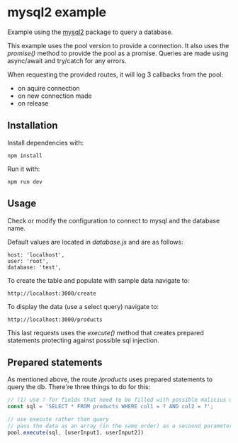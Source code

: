 # mysql2 example

Example using the [mysql2](https://www.npmjs.com/package/mysql2) package to query a database. 

This example uses the pool version to provide a connection. It also uses the _promise()_ method to provide the pool as a promise. Queries are made using async/await and try/catch for any errors. 

When requesting the provided routes, it will log 3 callbacks from the pool:
* on aquire connection
* on new connection made
* on release

## Installation
Install dependencies with:

```
npm install
```
Run it with:
```
npm run dev
```
## Usage
Check or modify the configuration to connect to mysql and the  database name.

Default values are located in _database.js_ and are as follows:
```
host: 'localhost',
user: 'root',
database: 'test',
```
To create the table and populate with sample data navigate to:
```
http://localhost:3000/create
```
To display the data (use a select query) navigate to:
```
http://localhost:3000/products
```
This last requests uses the _execute()_ method that creates prepared statements protecting against possible sql injection.

## Prepared statements
As mentioned above, the route _/products_ uses prepared statements to query the db. There're three things to do for this:

```js
// (1) use ? for fields that need to be filled with possible malicius data
const sql = 'SELECT * FROM products WHERE col1 = ? AND col2 = ?';

// use execute rather than query
// pass the data as an array (in the same order) as a secoond parameter
pool.execute(sql, [userInput1, userInput2])
```
